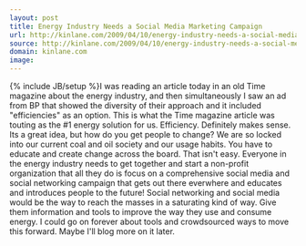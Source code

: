 ```yaml
---
layout: post
title: Energy Industry Needs a Social Media Marketing Campaign
url: http://kinlane.com/2009/04/10/energy-industry-needs-a-social-media-marketing-campaign/
source: http://kinlane.com/2009/04/10/energy-industry-needs-a-social-media-marketing-campaign/
domain: kinlane.com
image: 
---
```

{% include JB/setup %}I was reading an article today in an old Time magazine about the energy industry, and then simultaneously I saw an ad from BP that showed the diversity of their approach and it included "efficiencies" as an option. This is what the Time magazine article was touting as the #1 energy solution for us. Efficiency. Definitely makes sense. Its a great idea, but how do you get people to change? We are so locked into our current coal and oil society and our usage habits. You have to educate and create change across the board. That isn't easy. Everyone in the energy industry needs to get together and start a non-profit organization that all they do is focus on a comprehensive social media and social networking campaign that gets out there everwhere and educates and introduces people to the future! Social networking and social media would be the way to reach the masses in a saturating kind of way. Give them information and tools to improve the way they use and consume energy. I could go on forever about tools and crowdsourced ways to move this forward. Maybe I'll blog more on it later.